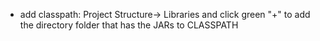 - add classpath: Project Structure-> Libraries and click green "+" to add the directory folder that has the JARs to CLASSPATH